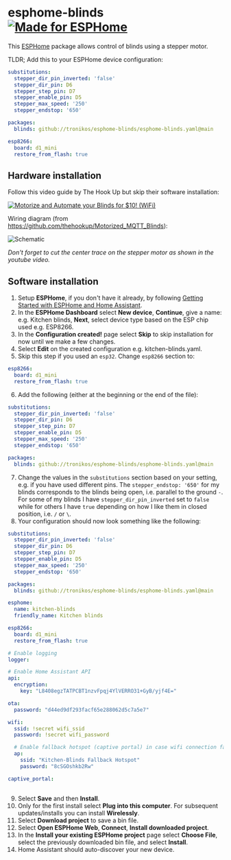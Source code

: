 # esphome-blinds [![Made for ESPHome](https://img.shields.io/badge/Made_for-ESPHome-black?logo=esphome)](https://esphome.io)

This [ESPHome](https://esphome.io) package allows control of blinds using a stepper motor.

TLDR; Add this to your ESPHome device configuration:

```yaml
substitutions:
  stepper_dir_pin_inverted: 'false'
  stepper_dir_pin: D6
  stepper_step_pin: D7
  stepper_enable_pin: D5
  stepper_max_speed: '250'
  stepper_endstop: '650'

packages:
  blinds: github://tronikos/esphome-blinds/esphome-blinds.yaml@main

esp8266:
  board: d1_mini
  restore_from_flash: true
```

## Hardware installation

Follow this video guide by The Hook Up but skip their software installation:

[![Motorize and Automate your Blinds for $10! (WiFi)](https://img.youtube.com/vi/1O_1gUFumQM/0.jpg)](https://www.youtube.com/watch?v=1O_1gUFumQM)

Wiring diagram (from https://github.com/thehookup/Motorized_MQTT_Blinds):

![Schematic](https://github.com/tronikos/esphome-blinds/assets/9987465/b3f5dcb2-1fac-4226-9320-2a7b9b56e135)

*Don't forget to cut the center trace on the stepper motor as shown in the youtube video.*

## Software installation

1. Setup **ESPHome**, if you don't have it already, by following [Getting Started with ESPHome and Home Assistant](https://esphome.io/guides/getting_started_hassio.html).
2. In the **ESPHome Dashboard** select **New device**, **Continue**, give a name: e.g. Kitchen blinds, **Next**, select device type based on the ESP chip used e.g. ESP8266.
3. In the **Configuration created!** page select **Skip** to skip installation for now until we make a few changes.
4. Select **Edit** on the created configuration e.g. kitchen-blinds.yaml.
5. Skip this step if you used an `esp32`. Change `esp8266` section to:

```yaml
esp8266:
  board: d1_mini
  restore_from_flash: true
```

6. Add the following (either at the beginning or the end of the file):

```yaml
substitutions:
  stepper_dir_pin_inverted: 'false'
  stepper_dir_pin: D6
  stepper_step_pin: D7
  stepper_enable_pin: D5
  stepper_max_speed: '250'
  stepper_endstop: '650'

packages:
  blinds: github://tronikos/esphome-blinds/esphome-blinds.yaml@main
```

7. Change the values in the `substitutions` section based on your setting, e.g. if you have used different pins. The `stepper_endstop: '650'` for my blinds corresponds to the blinds being open, i.e. parallel to the ground `-`. For some of my blinds I have `stepper_dir_pin_inverted` set to `false` while for others I have `true` depending on how I like them in closed position, i.e. `/` or `\`.
8. Your configuration should now look something like the following:

```yaml
substitutions:
  stepper_dir_pin_inverted: 'false'
  stepper_dir_pin: D6
  stepper_step_pin: D7
  stepper_enable_pin: D5
  stepper_max_speed: '250'
  stepper_endstop: '650'

packages:
  blinds: github://tronikos/esphome-blinds/esphome-blinds.yaml@main

esphome:
  name: kitchen-blinds
  friendly_name: Kitchen blinds

esp8266:
  board: d1_mini
  restore_from_flash: true

# Enable logging
logger:

# Enable Home Assistant API
api:
  encryption:
    key: "L8408egzTATPCBT1nzvFpqj4YlVERRO31+GyB/yjf4E="

ota:
  password: "d44ed9df293facf65e288062d5c7a5e7"

wifi:
  ssid: !secret wifi_ssid
  password: !secret wifi_password

  # Enable fallback hotspot (captive portal) in case wifi connection fails
  ap:
    ssid: "Kitchen-Blinds Fallback Hotspot"
    password: "8cSGOshkb2Rw"

captive_portal:
    
```

9.  Select **Save** and then **Install**.
10. Only for the first install select **Plug into this computer**. For subsequent updates/installs you can install **Wirelessly**.
11. Select **Download project** to save a bin file.
12. Select **Open ESPHome Web**, **Connect**, **Install downloaded project**.
13. In the **Install your existing ESPHome project** page select **Choose File**, select the previously downloaded bin file, and select **Install**.
14. Home Assistant should auto-discover your new device.
